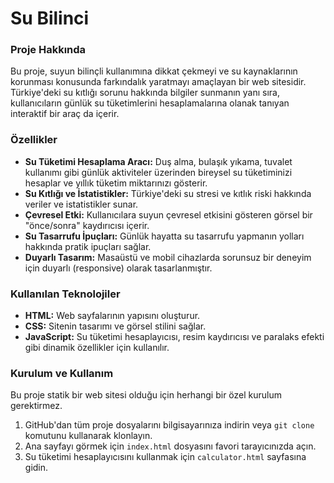 # Su Bilinci 

### Proje Hakkında
Bu proje, suyun bilinçli kullanımına dikkat çekmeyi ve su kaynaklarının korunması konusunda farkındalık yaratmayı amaçlayan bir web sitesidir. Türkiye'deki su kıtlığı sorunu hakkında bilgiler sunmanın yanı sıra, kullanıcıların günlük su tüketimlerini hesaplamalarına olanak tanıyan interaktif bir araç da içerir.

### Özellikler
* **Su Tüketimi Hesaplama Aracı:** Duş alma, bulaşık yıkama, tuvalet kullanımı gibi günlük aktiviteler üzerinden bireysel su tüketiminizi hesaplar ve yıllık tüketim miktarınızı gösterir.
* **Su Kıtlığı ve İstatistikler:** Türkiye'deki su stresi ve kıtlık riski hakkında veriler ve istatistikler sunar.
* **Çevresel Etki:** Kullanıcılara suyun çevresel etkisini gösteren görsel bir "önce/sonra" kaydırıcısı içerir.
* **Su Tasarrufu İpuçları:** Günlük hayatta su tasarrufu yapmanın yolları hakkında pratik ipuçları sağlar.
* **Duyarlı Tasarım:** Masaüstü ve mobil cihazlarda sorunsuz bir deneyim için duyarlı (responsive) olarak tasarlanmıştır.

### Kullanılan Teknolojiler
* **HTML:** Web sayfalarının yapısını oluşturur.
* **CSS:** Sitenin tasarımı ve görsel stilini sağlar.
* **JavaScript:** Su tüketimi hesaplayıcısı, resim kaydırıcısı ve paralaks efekti gibi dinamik özellikler için kullanılır.

### Kurulum ve Kullanım
Bu proje statik bir web sitesi olduğu için herhangi bir özel kurulum gerektirmez.

1.  GitHub'dan tüm proje dosyalarını bilgisayarınıza indirin veya `git clone` komutunu kullanarak klonlayın.
2.  Ana sayfayı görmek için `index.html` dosyasını favori tarayıcınızda açın.
3.  Su tüketimi hesaplayıcısını kullanmak için `calculator.html` sayfasına gidin.
